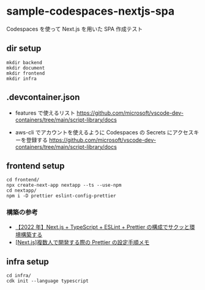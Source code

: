 # sample-codespaces-nextjs-spa

Codespaces を使って Next.js を用いた SPA 作成テスト

## dir setup

```
mkdir backend
mkdir document
mkdir frontend
mkdir infra
```

## .devcontainer.json

- features で使えるリスト
  https://github.com/microsoft/vscode-dev-containers/tree/main/script-library/docs

- aws-cli でアカウントを使えるように Codespaces の Secrets にアクセスキーを登録する
  https://github.com/microsoft/vscode-dev-containers/tree/main/script-library/docs

## frontend setup

```
cd frontend/
npx create-next-app nextapp --ts --use-npm
cd nextapp/
npm i -D prettier eslint-config-prettier
```

### 構築の参考

- [【2022 年】Next.js + TypeScript + ESLint + Prettier の構成でサクッと環境構築する](https://zenn.dev/hungry_goat/articles/b7ea123eeaaa44)
- [\[Next.js\]複数人で開発する際の Prettier の設定手順メモ](https://zenn.dev/tsucchiiinoko/articles/069fd5b3473367)

## infra setup

```
cd infra/
cdk init --language typescript
```
